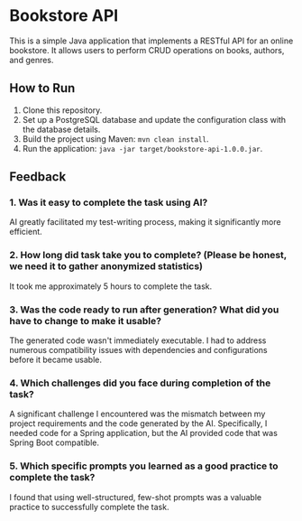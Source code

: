 # Bookstore API

This is a simple Java application that implements a RESTful API for an online bookstore. It allows users to perform CRUD operations on books, authors, and genres.

## How to Run

1. Clone this repository.
2. Set up a PostgreSQL database and update the configuration class with the database details.
3. Build the project using Maven: `mvn clean install`.
4. Run the application: `java -jar target/bookstore-api-1.0.0.jar`.

## Feedback

### 1. Was it easy to complete the task using AI?
AI greatly facilitated my test-writing process, making it significantly more efficient.

### 2. How long did task take you to complete? (Please be honest, we need it to gather anonymized statistics)
It took me approximately 5 hours to complete the task.

### 3. Was the code ready to run after generation? What did you have to change to make it usable?
The generated code wasn't immediately executable. I had to address numerous compatibility issues with dependencies and configurations before it became usable.

### 4. Which challenges did you face during completion of the task?
A significant challenge I encountered was the mismatch between my project requirements and the code generated by the AI. Specifically, I needed code for a Spring application, but the AI provided code that was Spring Boot compatible.

### 5. Which specific prompts you learned as a good practice to complete the task?
I found that using well-structured, few-shot prompts was a valuable practice to successfully complete the task.
